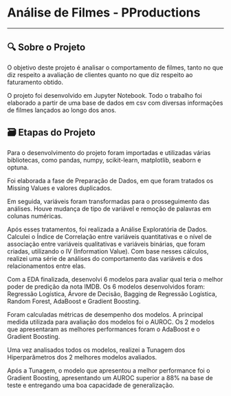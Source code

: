 # Análise de Filmes - PProductions

****

## 🔍 Sobre o Projeto

O objetivo deste projeto é analisar o comportamento de filmes, tanto no que diz respeito a avaliação de clientes quanto no que diz respeito ao faturamento obtido.

O projeto foi desenvolvido em Jupyter Notebook. Todo o trabalho foi elaborado a partir de uma base de dados em csv com diversas informações de filmes lançados ao longo dos anos.

## 🗃️ Etapas do Projeto

Para o desenvolvimento do projeto foram importadas e utilizadas várias bibliotecas, como pandas, numpy, scikit-learn, matplotlib, seaborn e optuna.

Foi elaborada a fase de Preparação de Dados, em que foram tratados os Missing Values e valores duplicados.

Em seguida, variáveis foram transformadas para o prosseguimento das análises. Houve mudança de tipo de variável e remoção de palavras em colunas numéricas.

Após esses tratamentos, foi realizada a Análise Exploratória de Dados. Calculei o Índice de Correlação entre variáveis quantitativas e o nível de associação entre variáveis qualitativas e variáveis binárias, que foram criadas, utilizando o IV (Information Value). Com base nesses cálculos, realizei uma série de análises do comportamento das variáveis e dos relacionamentos entre elas.

Com a EDA finalizada, desenvolvi 6 modelos para avaliar qual teria o melhor poder de predição da nota IMDB.
Os 6 modelos desenvolvidos foram: Regressão Logística, Árvore de Decisão, Bagging de Regressão Logística, Random Forest, AdaBoost e Gradient Boosting.

Foram calculadas métricas de desempenho dos modelos. A principal medida utilizada para avaliação dos modelos foi o AUROC.
Os 2 modelos que apresentaram as melhores performances foram o AdaBoost e o Gradient Boosting.

Uma vez analisados todos os modelos, realizei a Tunagem dos Hiperparâmetros dos 2 melhores modelos avaliados.

Após a Tunagem, o modelo que apresentou a melhor performance foi o Gradient Boosting, apresentando um AUROC superior a 88% na base de teste e entregando uma boa capacidade de generalização.
